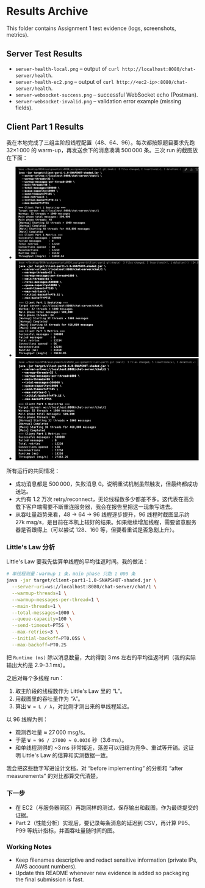 # Results Archive

This folder contains Assignment 1 test evidence (logs, screenshots, metrics).

## Server Test Results
- `server-health-local.png` – output of `curl http://localhost:8080/chat-server/health`.
- `server-health-ec2.png` – output of `curl http://<ec2-ip>:8080/chat-server/health`.
- `server-websocket-success.png` – successful WebSocket echo (Postman).
- `server-websocket-invalid.png` – validation error example (missing fields).

## Client Part 1 Results

我在本地完成了三组主阶段线程配置（48、64、96）。每次都按照题目要求先跑 32×1 000 的 warm-up，再发送余下的消息凑满 500 000 条。三次 run 的截图放在下面：

- ![main48](client-part1-main48.png)
- ![main64](client-part1-main64.png)
- ![main96](client-part1-main96.png)

所有运行的共同情况：

- 成功消息都是 500 000，失败消息 0。说明重试机制虽然触发，但最终都成功送达。
- 大约有 1.2 万次 retry/reconnect，无论线程数多少都差不多。这代表在高负载下客户端需要不断重连服务器，我会在报告里把这一现象写进去。
- 从吞吐量趋势来看，48 → 64 → 96 线程逐步提升，96 线程时截图显示约 27k msg/s，是目前在本机上较好的结果。如果继续增加线程，需要留意服务器是否跟得上（可以尝试 128、160 等，但要看重试是否急剧上升）。

### Little's Law 分析

Little's Law 要我先估算单线程的平均往返时间。我的做法：

```bash
# 单线程测量：warmup 1 条，main phase 只跑 1 000 条
java -jar target/client-part1-1.0-SNAPSHOT-shaded.jar \
  --server-uri=ws://localhost:8080/chat-server/chat/1 \
  --warmup-threads=1 \
  --warmup-messages-per-thread=1 \
  --main-threads=1 \
  --total-messages=1000 \
  --queue-capacity=100 \
  --send-timeout=PT5S \
  --max-retries=3 \
  --initial-backoff=PT0.05S \
  --max-backoff=PT0.2S
```

把 `Runtime (ms)` 除以消息数量，大约得到 3 ms 左右的平均往返时间（我的实际输出大约是 2.9–3.1 ms）。

之后对每个多线程 run：

1. 取主阶段的线程数作为 Little's Law 里的 “L”。
2. 用截图里的吞吐量作为 “λ”。
3. 算出 `W = L / λ`，对比刚才测出来的单线程延迟。

以 96 线程为例：

- 观测吞吐量 ≈ 27 000 msg/s。
- 于是 `W ≈ 96 / 27000 ≈ 0.0036` 秒（3.6 ms）。
- 和单线程测得的 ~3 ms 非常接近，落差可以归结为竞争、重试等开销。这证明 Little's Law 的估算和实测数据一致。

我会把这些数字写进设计文档，对 “before implementing” 的分析和 “after measurements” 的对比都算交代清楚。

### 下一步

- 在 EC2（与服务器同区）再跑同样的测试，保存输出和截图，作为最终提交的证据。
- Part 2（性能分析）实现后，要记录每条消息的延迟到 CSV，再计算 P95、P99 等统计指标，并画吞吐量随时间的图。

### Working Notes
- Keep filenames descriptive and redact sensitive information (private IPs, AWS account numbers).
- Update this README whenever new evidence is added so packaging the final submission is fast.
